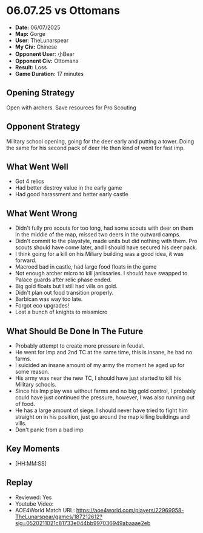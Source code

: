 # 06.07.25 vs Ottomans

- **Date:** 06/07/2025
- **Map:** Gorge
- **User**: TheLunarspear
- **My Civ:** Chinese
- **Opponent User**: 小Bear
- **Opponent Civ:** Ottomans
- **Result:** Loss
- **Game Duration:** 17 minutes

## Opening Strategy
Open with archers. Save resources for Pro Scouting

## Opponent Strategy
Military school opening, going for the deer early and putting a tower. Doing the same for his second pack of deer
He then kind of went for fast imp.

## What Went Well
- Got 4 relics
- Had better destroy value in the early game
- Had good harassment and better early castle

## What Went Wrong
- Didn't fully pro scouts for too long, had some scouts with deer on them in the middle of the map, missed two deers in the outward camps.
- Didn't commit to the playstyle, made units but did nothing with them. Pro scouts should have come later, and I should have secured his deer pack.
- I think going for a kill on his Miliary building was a good idea, it was forward.
- Macroed bad in castle, had large food floats in the game
- Not enough archer micro to kill janissaries. I should have swapped to Palace guards after relic phase ended.
- Big gold floats but I still had vills on gold.
- Didn't plan out food transition properly.
- Barbican was way too late.
- Forgot eco upgrades!
- Lost a bunch of knights to missmicro

## What Should Be Done In The Future
- Probably attempt to create more pressure in feudal.
- He went for Imp and 2nd TC at the same time, this is insane, he had no farms.
- I suicided an insane amount of my army the moment he aged up for some reason.
- His army was near the new TC, I should have just started to kill his Military schools.
- Since his Imp play was without farms and no big gold control, I probably could have just continued the pressure, however, I was also running out of food.
- He has a large amount of siege. I should never have tried to fight him straight on in his position, just go around the map killing buildings and vills.
- Don't panic from a bad imp

## Key Moments
- [HH:MM:SS] 

## Replay
- Reviewed: Yes
- Youtube Video:
- AOE4World Match URL: https://aoe4world.com/players/22969958-TheLunarspear/games/187212612?sig=0520211021c81733e044bb997036949abaaae2eb